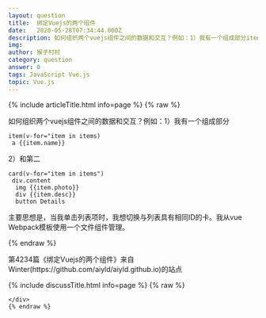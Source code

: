 ```yaml
---
layout: question
title:  绑定Vuejs的两个组件
date:   2020-05-28T07:34:44.000Z
description: 如何组织两个vuejs组件之间的数据和交互？例如：1）我有一个组成部分item(v-for="item in items) a {{item.nam...
img: 
author: 猴子村村
category: question
answer: 0
tags: JavaScript Vue.js
topic: Vue.js
---
```

<div class="article-root">
  <div class="article">
    {% include articleTitle.html info=page %}
    {% raw %}
    <div class="article-content"><p><font style="vertical-align: inherit;"><font style="vertical-align: inherit;">如何组织两个vuejs组件之间的数据和交互？</font><font style="vertical-align: inherit;">例如：1）我有一个组成部分</font></font></p>

<pre class="lang-js prettyprint prettyprinted" style=""><code><span class="pln">item</span><span class="pun">(</span><span class="pln">v</span><span class="pun">-</span><span class="kwd">for</span><span class="pun">=</span><span class="str">"</span><span class="pln">item in items</span><span class="pun">)</span><span class="pln">
 a </span><span class="pun">{{</span><span class="pln">item</span><span class="pun">.</span><span class="pln">name</span><span class="pun">}}</span></code></pre>

<p><font style="vertical-align: inherit;"><font style="vertical-align: inherit;">2）和第二</font></font></p>

<pre class="lang-js prettyprint prettyprinted" style=""><code><span class="pln">card</span><span class="pun">(</span><span class="pln">v</span><span class="pun">-</span><span class="kwd">for</span><span class="pun">=</span><span class="str">"item in items"</span><span class="pun">)</span><span class="pln">
 div</span><span class="pun">.</span><span class="pln">content
  img </span><span class="pun">{{</span><span class="pln">item</span><span class="pun">.</span><span class="pln">photo</span><span class="pun">}}</span><span class="pln">
  div </span><span class="pun">{{</span><span class="pln">item</span><span class="pun">.</span><span class="pln">desc</span><span class="pun">}}</span><span class="pln">
  button </span><span class="typ">Details</span></code></pre>

<p><font style="vertical-align: inherit;"><font style="vertical-align: inherit;">主要思想是，当我单击列表项时，我想切换与列表具有相同ID的卡。</font><font style="vertical-align: inherit;">我从vue Webpack模板使用一个文件组件管理。  </font></font></p></div>
    {% endraw %}
  </div>
  <p class="winter_mark">第4234篇《绑定Vuejs的两个组件》来自Winter(https://github.com/aiyld/aiyld.github.io)的站点</p>
  <div class="discuss-wrapper">
    {% include discussTitle.html info=page %}
    {% raw %}
    <div class="discuss-list">
    
    </div>
    {% endraw %}
  </div>
<div>
